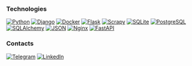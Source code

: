 ### Technologies

[![Python](https://img.shields.io/badge/Python-FFDF5B?style-for-the-badge&logo=python)](https://www.python.org/)
[![Django](https://img.shields.io/badge/Django-0C4B33?style-for-the-badge&logo=django)](https://www.djangoproject.com/)
[![Docker](https://img.shields.io/badge/Docker-00084D?style-for-the-badge&logo=docker)](https://www.docker.com/)
[![Flask](https://img.shields.io/badge/Flask-3CAABF?style-for-the-badge&logo=flask)](https://flask.palletsprojects.com/)
[![Scrapy](https://img.shields.io/badge/Scrapy-60A839?style-for-the-badge&logo=scrapy&logoColor=383838)](https://scrapy.org/)
[![SQLite](https://img.shields.io/badge/SQLite-044A64?style-for-the-badge&logo=sqlite)](https://sqlite.org/)
[![PostgreSQL](https://img.shields.io/badge/PostgreSQL-336790?style-for-the-badge&logo=postgresql&logoColor=FFFFFF)](https://www.postgresql.org/)
[![SQLAlchemy](https://img.shields.io/badge/SQLAlchemy-778877?style-for-the-badge&logo=sqlalchemy)](https://www.sqlalchemy.org/)
[![JSON](https://img.shields.io/badge/JSON-3C3C3C?style-for-the-badge&logo=json)](https://www.json.org/)
[![Nginx](https://img.shields.io/badge/Nginx-009900?style-for-the-badge&logo=nginx)](https://nginx.org/)
[![FastAPI](https://img.shields.io/badge/FastAPI-3C3C3C?style-for-the-badge&logo=fastapi)](https://fastapi.tiangolo.com/)

### Contacts

[![Telegram](https://img.shields.io/badge/Telegram-3C3C3C?style-for-the-badge&logo=telegram)](https://t.me/basmdev)
[![LinkedIn](https://img.shields.io/badge/LinkedIn-3C3C3C?style-for-the-badge&logo=linkedin)](https://www.linkedin.com/in/basmdev/)